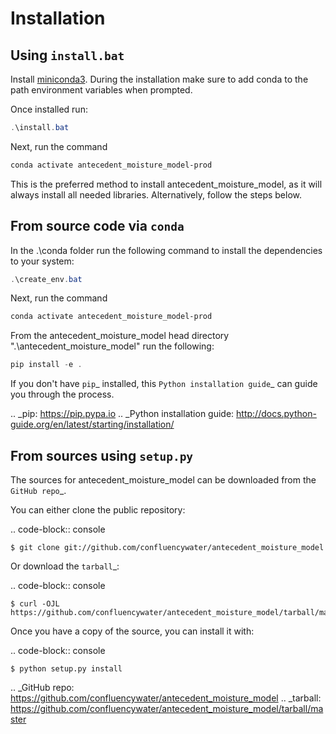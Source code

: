 # Installation

## Using `install.bat`
Install [miniconda3](https://docs.conda.io/en/latest/miniconda.html). During the installation make sure to add conda to the path environment variables when prompted.

Once installed run:
```powershell
.\install.bat
```

Next, run the command
```powershell
conda activate antecedent_moisture_model-prod
```

This is the preferred method to install antecedent_moisture_model, as it will always install all needed libraries. Alternatively, follow the steps below.

## From source code via `conda`
In the .\conda folder run the following command to install the dependencies to your system:

```powershell
.\create_env.bat
```

Next, run the command
```powershell
conda activate antecedent_moisture_model-prod
```

From the antecedent_moisture_model head directory ".\antecedent_moisture_model" run the following:
```powershell
pip install -e .
```


If you don't have `pip`_ installed, this `Python installation guide`_ can guide
you through the process.

.. _pip: https://pip.pypa.io
.. _Python installation guide: http://docs.python-guide.org/en/latest/starting/installation/


## From sources using `setup.py`


The sources for antecedent_moisture_model can be downloaded from the `GitHub repo`_.

You can either clone the public repository:

.. code-block:: console

    $ git clone git://github.com/confluencywater/antecedent_moisture_model

Or download the `tarball`_:

.. code-block:: console

    $ curl -OJL https://github.com/confluencywater/antecedent_moisture_model/tarball/master

Once you have a copy of the source, you can install it with:

.. code-block:: console

    $ python setup.py install


.. _GitHub repo: https://github.com/confluencywater/antecedent_moisture_model
.. _tarball: https://github.com/confluencywater/antecedent_moisture_model/tarball/master
